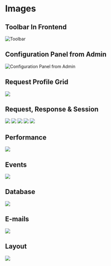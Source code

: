 # Images

## Toolbar In Frontend
![Toolbar](images/frontend_toolbar_request.png)

## Configuration Panel from Admin
![Configuration Panel from Admin](images/admin_toolbar_tools.png)

## Request Profile Grid 
![](images/view_grid.png)

## Request, Response & Session
![](images/view_request.png)
![](images/view_response.png)
![](images/view_session_config.png)
![](images/view_404.png)
![](images/view_post_ajax.png)

## Performance
![](images/view_timeline.png)

## Events
![](images/view_post_events.png)

## Database
![](images/view_ajax_database.png)

## E-mails
![](images/view_post_emails.png)

## Layout
![](images/view_layout_rendering_tree.png)
